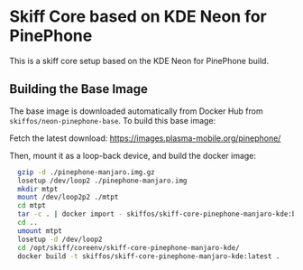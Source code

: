 # Skiff Core based on KDE Neon for PinePhone

This is a skiff core setup based on the KDE Neon for PinePhone build.

## Building the Base Image

The base image is downloaded automatically from Docker Hub from
`skiffos/neon-pinephone-base`. To build this base image:

Fetch the latest download: https://images.plasma-mobile.org/pinephone/

Then, mount it as a loop-back device, and build the docker image:

```sh
  gzip -d ./pinephone-manjaro.img.gz
  losetup /dev/loop2 ./pinephone-manjaro.img
  mkdir mtpt
  mount /dev/loop2p2 ./mtpt
  cd mtpt
  tar -c . | docker import - skiffos/skiff-core-pinephone-manjaro-kde:base
  cd ..
  umount mtpt
  losetup -d /dev/loop2
  cd /opt/skiff/coreenv/skiff-core-pinephone-manjaro-kde/
  docker build -t skiffos/skiff-core-pinephone-manjaro-kde:latest .
```

